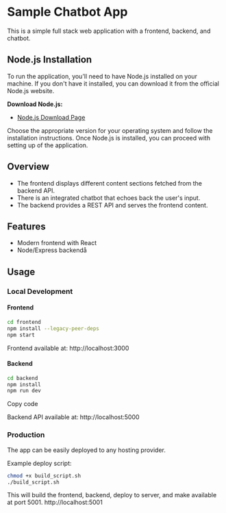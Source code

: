 # Sample Chatbot App

This is a simple full stack web application with a frontend, backend, and chatbot.

## Node.js Installation

To run the application, you'll need to have Node.js installed on your machine. If you don't have it installed, you can download it from the official Node.js website.

**Download Node.js:**

- [Node.js Download Page](https://nodejs.org/en/download/)

Choose the appropriate version for your operating system and follow the installation instructions. Once Node.js is installed, you can proceed with setting up of the application.

## Overview

- The frontend displays different content sections fetched from the backend API.
- There is an integrated chatbot that echoes back the user's input. 
- The backend provides a REST API and serves the frontend content.

## Features

- Modern frontend with React
- Node/Express backendå

## Usage

### Local Development

#### Frontend
```bash
cd frontend
npm install --legacy-peer-deps
npm start
```

Frontend available at: http://localhost:3000

#### Backend
```bash
cd backend
npm install
npm run dev
```
Copy code

Backend API available at: http://localhost:5000

### Production 

The app can be easily deployed to any hosting provider.

Example deploy script:

```bash
chmod +x build_script.sh
./build_script.sh
```

This will build the frontend, backend, deploy to server, and make available at port 5001.
http://localhost:5001